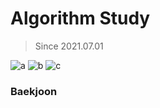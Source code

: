# Algorithm Study 
>Since 2021.07.01   

![a](https://img.shields.io/github/languages/top/So-EunPark/python_study?style=for-the-badge)
![b](https://img.shields.io/github/last-commit/So-EunPark/python_study?style=for-the-badge)
![c](https://img.shields.io/github/commit-activity/m/So-EunPark/python_study?style=for-the-badge)

### Baekjoon 

